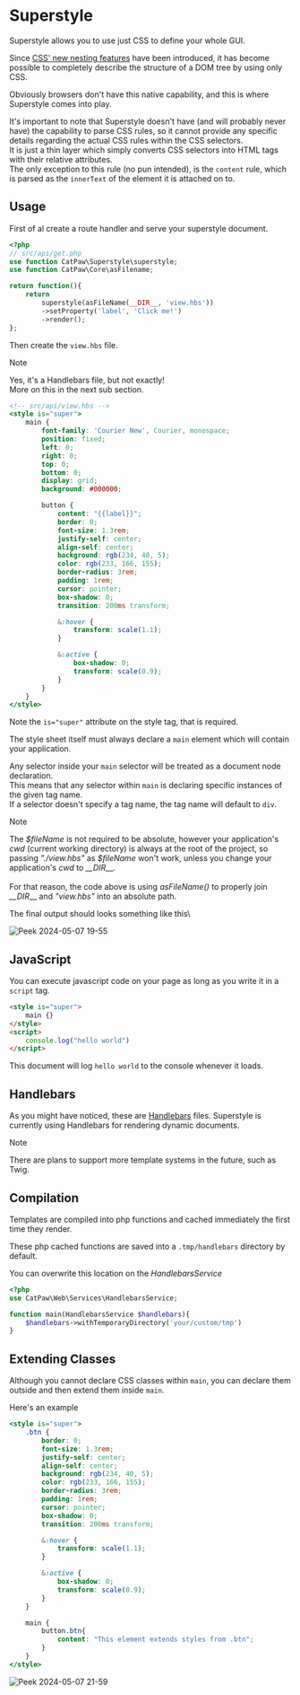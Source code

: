 # Superstyle

Superstyle allows you to use just CSS to define your whole GUI.

Since [CSS' new nesting features](https://developer.mozilla.org/en-US/docs/Web/CSS/CSS_nesting/Using_CSS_nesting) have been introduced, it has become possible to completely describe the structure of a DOM tree by using only CSS.

Obviously browsers don't have this native capability, and this is where Superstyle comes into play.

It's important to note that Superstyle doesn't have (and will probably never have) the capability to parse CSS rules, so it cannot provide any specific details regarding the actual CSS rules within the CSS selectors.\
It is just a thin layer which simply converts CSS selectors into HTML tags with their relative attributes.\
The only exception to this rule (no pun intended), is the `content` rule, which is parsed as the `innerText` of the element it is attached on to.


## Usage

First of al create a route handler and serve your superstyle document.

```php
<?php
// src/api/get.php
use function CatPaw\Superstyle\superstyle;
use function CatPaw\Core\asFilename;

return function(){
    return
        superstyle(asFileName(__DIR__, 'view.hbs'))
        ->setProperty('label', 'Click me!')
        ->render();
};
```



Then create the `view.hbs` file.

> [!NOTE]
> Yes, it's a Handlebars file, but not exactly!\
> More on this in the next sub section.

```hbs
<!-- src/api/view.hbs -->
<style is="super">
    main {
        font-family: 'Courier New', Courier, monospace;
        position: fixed;
        left: 0;
        right: 0;
        top: 0;
        bottom: 0;
        display: grid;
        background: #000000;

        button {
            content: "{{label}}";
            border: 0;
            font-size: 1.3rem;
            justify-self: center;
            align-self: center;
            background: rgb(234, 40, 5);
            color: rgb(233, 166, 155);
            border-radius: 3rem;
            padding: 1rem;
            cursor: pointer;
            box-shadow: 0;
            transition: 200ms transform;

            &:hover {
                transform: scale(1.1);
            }

            &:active {
                box-shadow: 0;
                transform: scale(0.9);
            }
        }
    }
</style>
```

Note the `is="super"` attribute on the style tag, that is required.

The style sheet itself must always declare a `main` element which will contain your application.

Any selector inside your `main` selector will be treated as a document node declaration.\
This means that any selector within `main` is declaring specific instances of the given tag name.\
If a selector doesn't specify a tag name, the tag name will default to `div`.

> [!NOTE]
> The _\$fileName_ is not required to be absolute, however your application's _cwd_ (current working directory) is always at the root of the project, so passing _"./view.hbs"_ as _\$fileName_ won't work, unless you change your application's _cwd_ to _\_\_DIR___.\
> \
> For that reason, the code above is using _asFileName()_ to properly join _\_\_DIR___ and _"view.hbs"_ into an absolute path.


The final output should looks something like this\

![Peek 2024-05-07 19-55](https://github.com/tncrazvan/catpaw/assets/6891346/9e318b01-2a72-42a6-acd9-a8c2423a8199)


## JavaScript

You can execute javascript code on your page as long as you write it in a `script` tag.

```html
<style is="super">
    main {}
</style>
<script>
    console.log("hello world")
</script>
```

This document will log `hello world` to the console whenever it loads.

## Handlebars

As you might have noticed, these are [Handlebars](https://handlebarsjs.com/) files.
Superstyle is currently using Handlebars for rendering dynamic documents.

> [!NOTE]
> There are plans to support more template systems in the future, such as Twig.

## Compilation

Templates are compiled into php functions and cached immediately the first time they render.

These php cached functions are saved into a `.tmp/handlebars` directory by default.

You can overwrite this location on the _HandlebarsService_

```php
<?php
use CatPaw\Web\Services\HandlebarsService;

function main(HandlebarsService $handlebars){
    $handlebars->withTemporaryDirectory('your/custom/tmp')
}
```

## Extending Classes

Although you cannot declare CSS classes within `main`, you can declare them outside and then extend them inside `main`.

Here's an example

```hbs
<style is="super">
    .btn {
        border: 0;
        font-size: 1.3rem;
        justify-self: center;
        align-self: center;
        background: rgb(234, 40, 5);
        color: rgb(233, 166, 155);
        border-radius: 3rem;
        padding: 1rem;
        cursor: pointer;
        box-shadow: 0;
        transition: 200ms transform;

        &:hover {
            transform: scale(1.1);
        }

        &:active {
            box-shadow: 0;
            transform: scale(0.9);
        }
    }

    main {
        button.btn{
            content: "This element extends styles from .btn";
        }
    }
</style>
```
![Peek 2024-05-07 21-59](https://github.com/tncrazvan/catpaw/assets/6891346/0e1d481f-6109-4066-a40e-2643389f0cf2)
